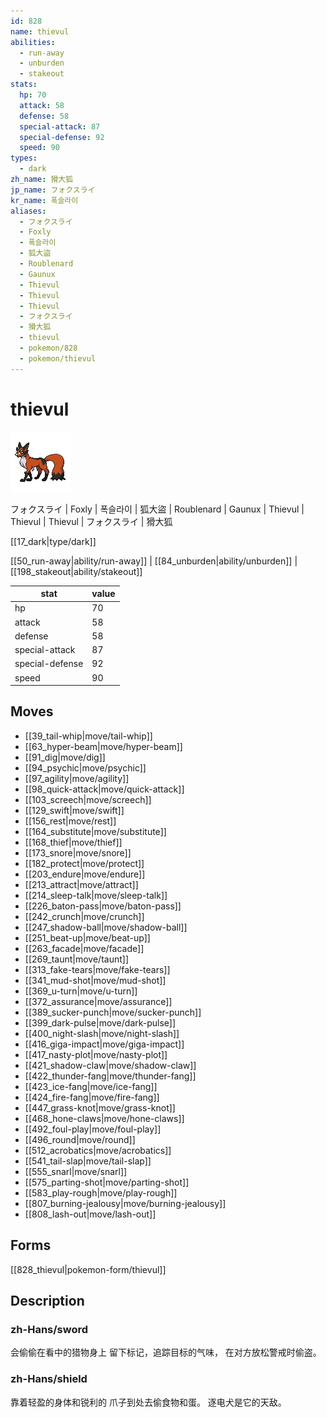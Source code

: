 ```yaml
---
id: 828
name: thievul
abilities:
  - run-away
  - unburden
  - stakeout
stats:
  hp: 70
  attack: 58
  defense: 58
  special-attack: 87
  special-defense: 92
  speed: 90
types:
  - dark
zh_name: 猾大狐
jp_name: フォクスライ
kr_name: 폭슬라이
aliases:
  - フォクスライ
  - Foxly
  - 폭슬라이
  - 狐大盜
  - Roublenard
  - Gaunux
  - Thievul
  - Thievul
  - Thievul
  - フォクスライ
  - 猾大狐
  - thievul
  - pokemon/828
  - pokemon/thievul
---
```

# thievul

![](https://raw.githubusercontent.com/PokeAPI/sprites/master/sprites/pokemon/828.png)

フォクスライ | Foxly | 폭슬라이 | 狐大盜 | Roublenard | Gaunux | Thievul | Thievul | Thievul | フォクスライ | 猾大狐

[[17_dark|type/dark]]

[[50_run-away|ability/run-away]] | [[84_unburden|ability/unburden]] | [[198_stakeout|ability/stakeout]]

|stat|value|
|---|---|
|hp|70|
|attack|58|
|defense|58|
|special-attack|87|
|special-defense|92|
|speed|90|


## Moves

- [[39_tail-whip|move/tail-whip]]
- [[63_hyper-beam|move/hyper-beam]]
- [[91_dig|move/dig]]
- [[94_psychic|move/psychic]]
- [[97_agility|move/agility]]
- [[98_quick-attack|move/quick-attack]]
- [[103_screech|move/screech]]
- [[129_swift|move/swift]]
- [[156_rest|move/rest]]
- [[164_substitute|move/substitute]]
- [[168_thief|move/thief]]
- [[173_snore|move/snore]]
- [[182_protect|move/protect]]
- [[203_endure|move/endure]]
- [[213_attract|move/attract]]
- [[214_sleep-talk|move/sleep-talk]]
- [[226_baton-pass|move/baton-pass]]
- [[242_crunch|move/crunch]]
- [[247_shadow-ball|move/shadow-ball]]
- [[251_beat-up|move/beat-up]]
- [[263_facade|move/facade]]
- [[269_taunt|move/taunt]]
- [[313_fake-tears|move/fake-tears]]
- [[341_mud-shot|move/mud-shot]]
- [[369_u-turn|move/u-turn]]
- [[372_assurance|move/assurance]]
- [[389_sucker-punch|move/sucker-punch]]
- [[399_dark-pulse|move/dark-pulse]]
- [[400_night-slash|move/night-slash]]
- [[416_giga-impact|move/giga-impact]]
- [[417_nasty-plot|move/nasty-plot]]
- [[421_shadow-claw|move/shadow-claw]]
- [[422_thunder-fang|move/thunder-fang]]
- [[423_ice-fang|move/ice-fang]]
- [[424_fire-fang|move/fire-fang]]
- [[447_grass-knot|move/grass-knot]]
- [[468_hone-claws|move/hone-claws]]
- [[492_foul-play|move/foul-play]]
- [[496_round|move/round]]
- [[512_acrobatics|move/acrobatics]]
- [[541_tail-slap|move/tail-slap]]
- [[555_snarl|move/snarl]]
- [[575_parting-shot|move/parting-shot]]
- [[583_play-rough|move/play-rough]]
- [[807_burning-jealousy|move/burning-jealousy]]
- [[808_lash-out|move/lash-out]]

## Forms



[[828_thievul|pokemon-form/thievul]]

## Description

### zh-Hans/sword

会偷偷在看中的猎物身上
留下标记，追踪目标的气味，
在对方放松警戒时偷盗。

### zh-Hans/shield

靠着轻盈的身体和锐利的
爪子到处去偷食物和蛋。
逐电犬是它的天敌。

